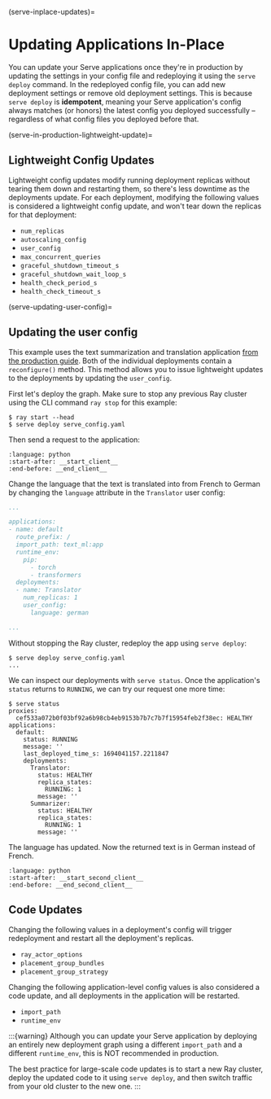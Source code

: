 (serve-inplace-updates)=

# Updating Applications In-Place

You can update your Serve applications once they're in production by updating the settings in your config file and redeploying it using the `serve deploy` command. In the redeployed config file, you can add new deployment settings or remove old deployment settings. This is because `serve deploy` is **idempotent**, meaning your Serve application's config always matches (or honors) the latest config you deployed successfully – regardless of what config files you deployed before that.

(serve-in-production-lightweight-update)=

## Lightweight Config Updates

Lightweight config updates modify running deployment replicas without tearing them down and restarting them, so there's less downtime as the deployments update. For each deployment, modifying the following values is considered a lightweight config update, and won't tear down the replicas for that deployment:
- `num_replicas`
- `autoscaling_config`
- `user_config`
- `max_concurrent_queries`
- `graceful_shutdown_timeout_s`
- `graceful_shutdown_wait_loop_s`
- `health_check_period_s`
- `health_check_timeout_s`

(serve-updating-user-config)=

## Updating the user config
This example uses the text summarization and translation application [from the production guide](production-config-yaml). Both of the individual deployments contain a `reconfigure()` method. This method allows you to issue lightweight updates to the deployments by updating the `user_config`.

First let's deploy the graph. Make sure to stop any previous Ray cluster using the CLI command `ray stop` for this example:

```console
$ ray start --head
$ serve deploy serve_config.yaml
```

Then send a request to the application:
```{literalinclude} ../doc_code/production_guide/text_ml.py
:language: python
:start-after: __start_client__
:end-before: __end_client__
```

Change the language that the text is translated into from French to German by changing the `language` attribute in the `Translator` user config:

```yaml
...

applications:
- name: default
  route_prefix: /
  import_path: text_ml:app
  runtime_env:
    pip:
      - torch
      - transformers
  deployments:
  - name: Translator
    num_replicas: 1
    user_config:
      language: german

...
```

Without stopping the Ray cluster, redeploy the app using `serve deploy`:

```console
$ serve deploy serve_config.yaml
...
```

We can inspect our deployments with `serve status`. Once the application's `status` returns to `RUNNING`, we can try our request one more time:

```console
$ serve status
proxies:
  cef533a072b0f03bf92a6b98cb4eb9153b7b7c7b7f15954feb2f38ec: HEALTHY
applications:
  default:
    status: RUNNING
    message: ''
    last_deployed_time_s: 1694041157.2211847
    deployments:
      Translator:
        status: HEALTHY
        replica_states:
          RUNNING: 1
        message: ''
      Summarizer:
        status: HEALTHY
        replica_states:
          RUNNING: 1
        message: ''
```

The language has updated. Now the returned text is in German instead of French.
```{literalinclude} ../doc_code/production_guide/text_ml.py
:language: python
:start-after: __start_second_client__
:end-before: __end_second_client__
```

## Code Updates

Changing the following values in a deployment's config will trigger redeployment and restart all the deployment's replicas.
- `ray_actor_options`
- `placement_group_bundles`
- `placement_group_strategy`

Changing the following application-level config values is also considered a code update, and all deployments in the application will be restarted.
- `import_path`
- `runtime_env`

:::{warning}
Although you can update your Serve application by deploying an entirely new deployment graph using a different `import_path` and a different `runtime_env`, this is NOT recommended in production.

The best practice for large-scale code updates is to start a new Ray cluster, deploy the updated code to it using `serve deploy`, and then switch traffic from your old cluster to the new one.
:::
